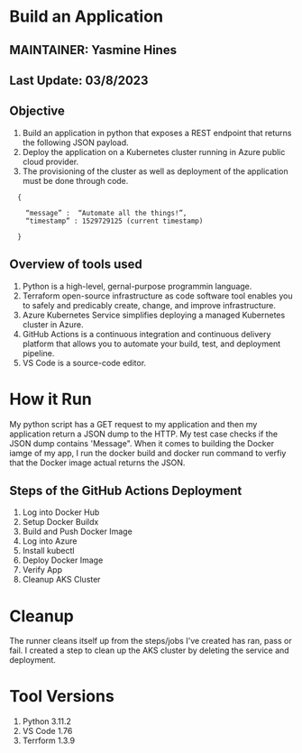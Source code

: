 # Build an Application

## MAINTAINER: Yasmine Hines
## Last Update: 03/8/2023

## Objective
1. Build an application in python that exposes a REST endpoint that returns the following JSON payload.
1. Deploy the application on a Kubernetes cluster running in Azure public cloud provider. 
1. The provisioning of the cluster as well as deployment of the application must be done through code.
```
  {
  
    “message” :  “Automate all the things!”,
    “timestamp” : 1529729125 (current timestamp)
    
  }
```

## Overview of tools used
1. Python is a high-level, gernal-purpose programmin language.
2. Terraform open-source infrastructure as code software tool enables you to safely and predicably create, change, and improve infrastructure.
3. Azure Kubernetes Service simplifies deploying a managed Kubernetes cluster in Azure.
4. GitHub Actions is a continuous integration and continuous delivery platform that allows you to automate your build, test, and deployment pipeline.
5. VS Code is a source-code editor.

# How it Run
My python script has a GET request to my application and then my application return a JSON dump to the HTTP. My test case checks if the JSON dump contains 'Message". When it comes to building the Docker iamge of my app, I run the docker build and docker run command to verfiy that the Docker image actual returns the JSON.  

## Steps of the GitHub Actions Deployment
  1. Log into Docker Hub
  1. Setup Docker Buildx
  1. Build and Push Docker Image
  1. Log into Azure
  1. Install kubectl
  1. Deploy Docker Image
  1. Verify App
  1. Cleanup AKS Cluster

# Cleanup
The runner cleans itself up from the steps/jobs I've created has ran, pass or fail. I created a step to clean up the AKS cluster by deleting the service and deployment.

# Tool Versions
1. Python 3.11.2
1. VS Code 1.76
1. Terrform 1.3.9

